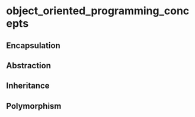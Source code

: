 # object_oriented_programming_concepts


## Encapsulation


## Abstraction


## Inheritance


## Polymorphism


## 
